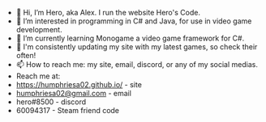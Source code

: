 - 👋 Hi, I’m Hero, aka Alex. I run the website Hero's Code.
- 👀 I’m interested in programming in C# and Java, for use in video game development.
- 🌱 I’m currently learning Monogame a video game framework for C#.
- 💞️ I'm consistently updating my site with my latest games, so check their often!
- 📫 How to reach me: my site, email, discord, or any of my social medias.
- Reach me at: 
- https://humphriesa02.github.io/ - site
- humphriesa02@gmail.com - email
- hero#8500 - discord
- 60094317 - Steam friend code
